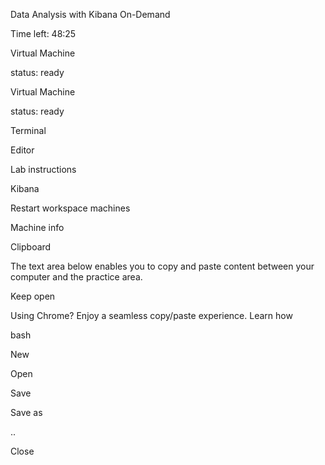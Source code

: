 Data Analysis with Kibana On-Demand

Time left: 48:25

Virtual Machine

status: ready

Virtual Machine

status: ready

Terminal

Editor

Lab instructions

Kibana

Restart workspace machines

Machine info

Clipboard

The text area below enables you to copy and paste content between your computer and the practice area.

Keep open

Using Chrome? Enjoy a seamless copy/paste experience. Learn how

bash

New

Open

Save

Save as

..

Close